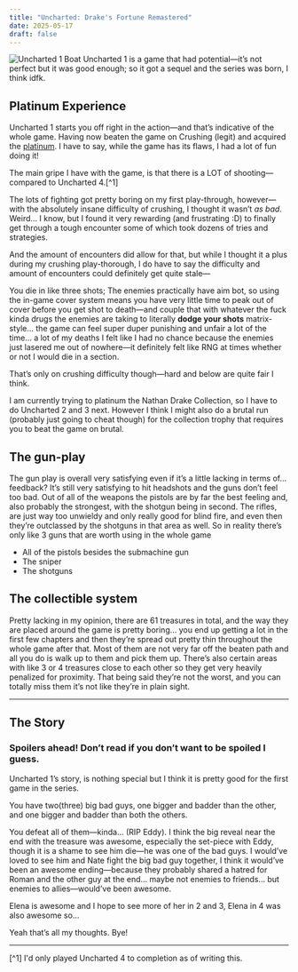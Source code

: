 ```yaml
---
title: "Uncharted: Drake's Fortune Remastered"
date: 2025-05-17
draft: false
---
```


![Uncharted 1 Boat](https://raw.githubusercontent.com/ranhya/ranhya.github.io/refs/heads/main/images/Uncharted%201%20Boat.AVIF)
Uncharted 1 is a game that had potential—it’s not perfect but it was good enough; so it got a sequel and the series was born, I think idfk.

## Platinum Experience

Uncharted 1 starts you off right in the action—and that’s indicative of the whole game. Having now beaten the game on Crushing (legit) and acquired the [platinum](https://youtu.be/wnW1rw-geFU). I have to say, while the game has its flaws, I had a lot of fun doing it!

The main gripe I have with the game, is that there is a LOT of shooting—compared to Uncharted 4.[^1]


The lots of fighting got pretty boring on my first play-through, however—with the absolutely insane difficulty of crushing, I thought it wasn’t *as bad*. Weird… I know, but I found it very rewarding (and frustrating :D) to finally get through a tough encounter some of which took dozens of tries and strategies.

And the amount of encounters did allow for that, but while I thought it a plus during my crushing play-thorough, I do have to say the difficulty and amount of encounters could definitely get quite stale—

You die in like three shots;
The enemies practically have aim bot, so using the in-game cover system means you have very little time to peak out of cover before you get shot to death—and couple that with whatever the fuck kinda drugs the enemies are taking to literally **dodge your shots** matrix-style… the game can feel super duper punishing and unfair a lot of the time… a lot of my deaths I felt like I had no chance because the enemies just lasered me out of nowhere—it definitely felt like RNG at times whether or not I would die in a section.

That’s only on crushing difficulty though—hard and below are quite fair I think.

I am currently trying to platinum the Nathan Drake Collection, so I have to do Uncharted 2 and 3 next. However I think I might also do a brutal run (probably just going to cheat though) for the collection trophy that requires you to beat the game on brutal.

## The gun-play
The gun play is overall very satisfying even if it’s a little lacking in terms of… feedback? It’s still very satisfying to hit headshots and the guns don’t feel too bad. Out of all of the weapons the pistols are by far the best feeling and, also probably the strongest, with the shotgun being in second. The rifles, are just way too unwieldy and only really good for blind fire, and even then they’re outclassed by the shotguns in that area as well. So in reality there’s only like 3 guns that are worth using in the whole game

- All of the pistols besides the submachine gun
- The sniper
- The shotguns

## The collectible system
Pretty lacking in my opinion, there are 61 treasures in total, and the way they are placed around the game is pretty boring… you end up getting a lot in the first few chapters and then they’re spread out pretty thin throughout the whole game after that. Most of them are not very far off the beaten path and all you do is walk up to them and pick them up. There’s also certain areas with like 3 or 4 treasures close to each other so they get very heavily penalized for proximity. That being said they’re not the worst, and you can totally miss them it’s not like they’re in plain sight.

---

## The Story

### **Spoilers ahead! Don’t read if you don’t want to be spoiled I guess.**


Uncharted 1’s story, is nothing special but I think it is pretty good for the first game in the series.

You have two(three) big bad guys, one bigger and badder than the other, and one bigger and badder than both the others.

You defeat all of them—kinda… (RIP Eddy). I think the big reveal near the end with the treasure was awesome, especially the set-piece with Eddy, though it is a shame to see him die—he was one of the bad guys. I would’ve loved to see him and Nate fight the big bad guy together, I think it would’ve been an awesome ending—because they probably shared a hatred for Roman and the other guy at the end… maybe not enemies to friends… but enemies to allies—would’ve been awesome.

Elena is awesome and I hope to see more of her in 2 and 3, Elena in 4 was also awesome so… 

Yeah that’s all my thoughts. Bye!

---
[^1] I'd only played Uncharted 4 to completion as of writing this.
